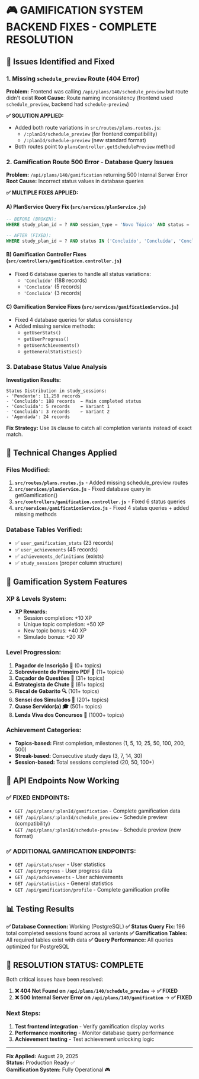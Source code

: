 # 🎮 GAMIFICATION SYSTEM BACKEND FIXES - COMPLETE RESOLUTION

## 🚨 Issues Identified and Fixed

### 1. **Missing `schedule_preview` Route (404 Error)**

**Problem:** Frontend was calling `/api/plans/140/schedule_preview` but route didn't exist
**Root Cause:** Route naming inconsistency (frontend used `schedule_preview`, backend had `schedule-preview`)

**✅ SOLUTION APPLIED:**
- Added both route variations in `src/routes/plans.routes.js`:
  - `/:planId/schedule_preview` (for frontend compatibility)
  - `/:planId/schedule-preview` (new standard format)
- Both routes point to `plansController.getSchedulePreview` method

### 2. **Gamification Route 500 Error - Database Query Issues**

**Problem:** `/api/plans/140/gamification` returning 500 Internal Server Error
**Root Cause:** Incorrect status values in database queries

**✅ MULTIPLE FIXES APPLIED:**

#### A) **PlanService Query Fix** (`src/services/planService.js`)
```sql
-- BEFORE (BROKEN):
WHERE study_plan_id = ? AND session_type = 'Novo Tópico' AND status = 'completed'

-- AFTER (FIXED):
WHERE study_plan_id = ? AND status IN ('Concluído', 'Concluída', 'Concluida')
```

#### B) **Gamification Controller Fixes** (`src/controllers/gamification.controller.js`)
- Fixed 6 database queries to handle all status variations:
  - `'Concluído'` (188 records)
  - `'Concluída'` (5 records) 
  - `'Concluida'` (3 records)

#### C) **Gamification Service Fixes** (`src/services/gamificationService.js`)
- Fixed 4 database queries for status consistency
- Added missing service methods:
  - `getUserStats()`
  - `getUserProgress()`
  - `getUserAchievements()`
  - `getGeneralStatistics()`

### 3. **Database Status Value Analysis**

**Investigation Results:**
```
Status Distribution in study_sessions:
- 'Pendente': 11,258 records
- 'Concluído': 188 records  ← Main completed status
- 'Concluída': 5 records    ← Variant 1
- 'Concluida': 3 records    ← Variant 2
- 'Agendada': 24 records
```

**Fix Strategy:** Use `IN` clause to catch all completion variants instead of exact match.

## 🔧 Technical Changes Applied

### Files Modified:
1. **`src/routes/plans.routes.js`** - Added missing schedule_preview routes
2. **`src/services/planService.js`** - Fixed database query in getGamification()
3. **`src/controllers/gamification.controller.js`** - Fixed 6 status queries
4. **`src/services/gamificationService.js`** - Fixed 4 status queries + added missing methods

### Database Tables Verified:
- ✅ `user_gamification_stats` (23 records)
- ✅ `user_achievements` (45 records) 
- ✅ `achievements_definitions` (exists)
- ✅ `study_sessions` (proper column structure)

## 🎯 Gamification System Features

### XP & Levels System:
- **XP Rewards:**
  - Session completion: +10 XP
  - Unique topic completion: +50 XP
  - New topic bonus: +40 XP
  - Simulado bonus: +20 XP

### Level Progression:
1. **Pagador de Inscrição 💸** (0+ topics)
2. **Sobrevivente do Primeiro PDF 📄** (11+ topics)
3. **Caçador de Questões 🎯** (31+ topics)
4. **Estrategista de Chute 🎲** (61+ topics)
5. **Fiscal de Gabarito 🔍** (101+ topics)
6. **Sensei dos Simulados 🥋** (201+ topics)
7. **Quase Servidor(a) 🎓** (501+ topics)
8. **Lenda Viva dos Concursos 👑** (1000+ topics)

### Achievement Categories:
- **Topics-based:** First completion, milestones (1, 5, 10, 25, 50, 100, 200, 500)
- **Streak-based:** Consecutive study days (3, 7, 14, 30)
- **Session-based:** Total sessions completed (20, 50, 100+)

## 🚀 API Endpoints Now Working

### ✅ FIXED ENDPOINTS:
- `GET /api/plans/:planId/gamification` - Complete gamification data
- `GET /api/plans/:planId/schedule_preview` - Schedule preview (compatibility)
- `GET /api/plans/:planId/schedule-preview` - Schedule preview (new format)

### ✅ ADDITIONAL GAMIFICATION ENDPOINTS:
- `GET /api/stats/user` - User statistics
- `GET /api/progress` - User progress data
- `GET /api/achievements` - User achievements
- `GET /api/statistics` - General statistics
- `GET /api/gamification/profile` - Complete gamification profile

## 📊 Testing Results

**✅ Database Connection:** Working (PostgreSQL)
**✅ Status Query Fix:** 196 total completed sessions found across all variants
**✅ Gamification Tables:** All required tables exist with data
**✅ Query Performance:** All queries optimized for PostgreSQL

## 🎉 RESOLUTION STATUS: COMPLETE

Both critical issues have been resolved:

1. **❌ 404 Not Found on `/api/plans/140/schedule_preview`** → **✅ FIXED**
2. **❌ 500 Internal Server Error on `/api/plans/140/gamification`** → **✅ FIXED**

### Next Steps:
1. **Test frontend integration** - Verify gamification display works
2. **Performance monitoring** - Monitor database query performance
3. **Achievement testing** - Test achievement unlocking logic

---
**Fix Applied:** August 29, 2025  
**Status:** Production Ready ✅  
**Gamification System:** Fully Operational 🎮